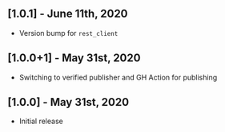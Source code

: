 ## [1.0.1] - June 11th, 2020

* Version bump for `rest_client`


## [1.0.0+1] - May 31st, 2020

* Switching to verified publisher and GH Action for publishing

## [1.0.0] - May 31st, 2020

* Initial release
